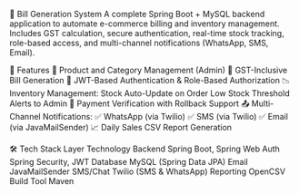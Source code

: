 🧾 Bill Generation System
A complete Spring Boot + MySQL backend application to automate e-commerce billing and inventory management. Includes GST calculation, secure authentication, real-time stock tracking, role-based access, and multi-channel notifications (WhatsApp, SMS, Email).

🚀 Features
🛒 Product and Category Management (Admin)
🧾 GST-Inclusive Bill Generation
🔐 JWT-Based Authentication & Role-Based Authorization
📉 Inventory Management:
Stock Auto-Update on Order
Low Stock Threshold Alerts to Admin
🔄 Payment Verification with Rollback Support
📤 Multi-Channel Notifications:
✅ WhatsApp (via Twilio)
✅ SMS (via Twilio)
✅ Email (via JavaMailSender)
📈 Daily Sales CSV Report Generation

🛠 Tech Stack
Layer	Technology
Backend	Spring Boot, Spring Web
Auth	Spring Security, JWT
Database	MySQL (Spring Data JPA)
Email	JavaMailSender
SMS/Chat	Twilio (SMS & WhatsApp)
Reporting	OpenCSV
Build Tool	Maven